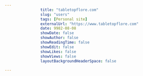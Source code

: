 ---
                title: "tabletopflore.com"
                slug: "users"
                tags: [Personal site]
                externalUrl: "https://www.tabletopflore.com"
                date: 9982-08-08
                showDate: false
                showAuthor: false
                showReadingTime: false
                showEdit: false
                showLikes: false
                showViews: false
                layoutBackgroundHeaderSpace: false
                ---
